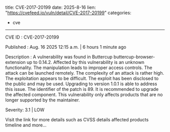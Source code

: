  
title: CVE-2017-20199
date: 2025-8-16
lien: "https://cvefeed.io/vuln/detail/CVE-2017-20199"
categories:
  - cve
---

CVE ID : CVE-2017-20199

Published :  Aug. 16
2025
12:15 a.m. | 6 hours
1 minute ago

Description : A vulnerability was found in Buttercup buttercup-browser-extension up to 0.14.2. Affected by this vulnerability is an unknown functionality. The manipulation leads to improper access controls. The attack can be launched remotely. The complexity of an attack is rather high. The exploitation appears to be difficult. The exploit has been disclosed to the public and may be used. Upgrading to version 1.0.1 is able to address this issue. The identifier of the patch is 89. It is recommended to upgrade the affected component. This vulnerability only affects products that are no longer supported by the maintainer.

Severity: 3.1 | LOW

Visit the link for more details
such as CVSS details
affected products
timeline
and more...
